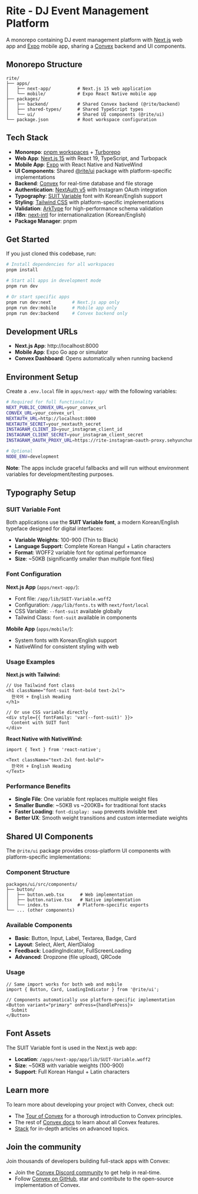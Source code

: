 # Rite - DJ Event Management Platform

A monorepo containing DJ event management platform with [Next.js](https://nextjs.org/) web app and [Expo](https://expo.dev/) mobile app, sharing a [Convex](https://convex.dev/) backend and UI components.

## Monorepo Structure

```
rite/
├── apps/
│   ├── next-app/          # Next.js 15 web application
│   └── mobile/            # Expo React Native mobile app
├── packages/
│   ├── backend/           # Shared Convex backend (@rite/backend)
│   ├── shared-types/      # Shared TypeScript types
│   └── ui/                # Shared UI components (@rite/ui)
└── package.json           # Root workspace configuration
```

## Tech Stack

- **Monorepo**: [pnpm workspaces](https://pnpm.io/workspaces) + [Turborepo](https://turbo.build/)
- **Web App**: [Next.js 15](https://nextjs.org/) with React 19, TypeScript, and Turbopack
- **Mobile App**: [Expo](https://expo.dev/) with React Native and NativeWind
- **UI Components**: Shared [@rite/ui](./packages/ui) package with platform-specific implementations
- **Backend**: [Convex](https://convex.dev/) for real-time database and file storage
- **Authentication**: [NextAuth v5](https://authjs.dev/) with Instagram OAuth integration
- **Typography**: [SUIT Variable](https://sunn.us/suit/) font with Korean/English support
- **Styling**: [Tailwind CSS](https://tailwindcss.com/) with platform-specific implementations
- **Validation**: [ArkType](https://arktype.io/) for high-performance schema validation
- **i18n**: [next-intl](https://next-intl-docs.vercel.app/) for internationalization (Korean/English)
- **Package Manager**: pnpm

## Get Started

If you just cloned this codebase, run:

```bash
# Install dependencies for all workspaces
pnpm install

# Start all apps in development mode
pnpm run dev

# Or start specific apps
pnpm run dev:next        # Next.js app only
pnpm run dev:mobile      # Mobile app only
pnpm run dev:backend     # Convex backend only
```

## Development URLs

- **Next.js App**: http://localhost:8000
- **Mobile App**: Expo Go app or simulator
- **Convex Dashboard**: Opens automatically when running backend

## Environment Setup

Create a `.env.local` file in `apps/next-app/` with the following variables:

```bash
# Required for full functionality
NEXT_PUBLIC_CONVEX_URL=your_convex_url
CONVEX_URL=your_convex_url
NEXTAUTH_URL=http://localhost:8000
NEXTAUTH_SECRET=your_nextauth_secret
INSTAGRAM_CLIENT_ID=your_instagram_client_id
INSTAGRAM_CLIENT_SECRET=your_instagram_client_secret
INSTAGRAM_OAUTH_PROXY_URL=https://rite-instagram-oauth-proxy.sehyunchung.workers.dev

# Optional
NODE_ENV=development
```

**Note**: The apps include graceful fallbacks and will run without environment variables for development/testing purposes.

## Typography Setup

### SUIT Variable Font

Both applications use the **SUIT Variable font**, a modern Korean/English typeface designed for digital interfaces:

- **Variable Weights**: 100-900 (Thin to Black)
- **Language Support**: Complete Korean Hangul + Latin characters
- **Format**: WOFF2 variable font for optimal performance
- **Size**: ~50KB (significantly smaller than multiple font files)

### Font Configuration

**Next.js App** (`apps/next-app/`):
- Font file: `/app/lib/SUIT-Variable.woff2`
- Configuration: `/app/lib/fonts.ts` with `next/font/local`
- CSS Variable: `--font-suit` available globally
- Tailwind Class: `font-suit` available in components

**Mobile App** (`apps/mobile/`):
- System fonts with Korean/English support
- NativeWind for consistent styling with web

### Usage Examples

**Next.js with Tailwind:**
```tsx
// Use Tailwind font class
<h1 className="font-suit font-bold text-2xl">
  한국어 + English Heading
</h1>

// Or use CSS variable directly
<div style={{ fontFamily: 'var(--font-suit)' }}>
  Content with SUIT font
</div>
```

**React Native with NativeWind:**
```tsx
import { Text } from 'react-native';

<Text className="text-2xl font-bold">
  한국어 + English Heading
</Text>
```

### Performance Benefits

- **Single File**: One variable font replaces multiple weight files
- **Smaller Bundle**: ~50KB vs ~200KB+ for traditional font stacks
- **Faster Loading**: `font-display: swap` prevents invisible text
- **Better UX**: Smooth weight transitions and custom intermediate weights

## Shared UI Components

The `@rite/ui` package provides cross-platform UI components with platform-specific implementations:

### Component Structure
```
packages/ui/src/components/
├── button/
│   ├── button.web.tsx      # Web implementation
│   ├── button.native.tsx   # Native implementation
│   └── index.ts           # Platform-specific exports
└── ... (other components)
```

### Available Components
- **Basic**: Button, Input, Label, Textarea, Badge, Card
- **Layout**: Select, Alert, AlertDialog
- **Feedback**: LoadingIndicator, FullScreenLoading
- **Advanced**: Dropzone (file upload), QRCode

### Usage
```tsx
// Same import works for both web and mobile
import { Button, Card, LoadingIndicator } from '@rite/ui';

// Components automatically use platform-specific implementation
<Button variant="primary" onPress={handlePress}>
  Submit
</Button>
```

## Font Assets

The SUIT Variable font is used in the Next.js web app:
- **Location**: `/apps/next-app/app/lib/SUIT-Variable.woff2`
- **Size**: ~50KB with variable weights (100-900)
- **Support**: Full Korean Hangul + Latin characters

## Learn more

To learn more about developing your project with Convex, check out:

- The [Tour of Convex](https://docs.convex.dev/get-started) for a thorough introduction to Convex principles.
- The rest of [Convex docs](https://docs.convex.dev/) to learn about all Convex features.
- [Stack](https://stack.convex.dev/) for in-depth articles on advanced topics.

## Join the community

Join thousands of developers building full-stack apps with Convex:

- Join the [Convex Discord community](https://convex.dev/community) to get help in real-time.
- Follow [Convex on GitHub](https://github.com/get-convex/), star and contribute to the open-source implementation of Convex.
